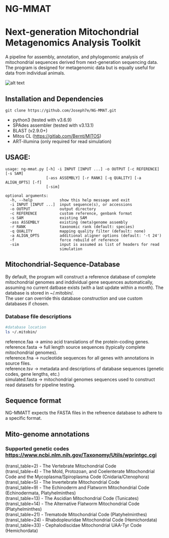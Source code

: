 # NG-MMAT
# Next-generation Mitochondrial Metagenomics Analysis Toolkit
A pipeline for assembly, annotation, and phylogenomic analysis of mitochondrial sequences derived from next-generation sequencing data.  
The program is designed for metagenomic data but is equally useful for data from individual animals.  

![alt text](https://github.com/joseph7e/NG-MMAT/blob/main/img/diagram-NGMMAT.png?raw=true)

## Installation and Dependencies

```
git clone https://github.com/Joseph7e/NG-MMAT.git
```


* python3 (tested with v3.6.9)  
* SPAdes assembler (tested with v3.13.1)
* BLAST (v2.9.0+)
* Mitos CL (https://gitlab.com/Bernt/MITOS)
* ART-illumina (only required for read simulation)


## USAGE:

```
usage: ng-mmat.py [-h] -i INPUT [INPUT ...] -o OUTPUT [-c REFERENCE] [-s SAM]
                  [-ass ASSEMBLY] [-r RANK] [-q QUALITY] [-a ALIGN_OPTS] [-f]
                  [-sim]

optional arguments:
  -h, --help            show this help message and exit
  -i INPUT [INPUT ...]  input sequence(s), or accessions
  -o OUTPUT             output directory
  -c REFERENCE          custom reference, genbank format
  -s SAM                existing SAM
  -ass ASSEMBLY         existing (meta)genome assembly
  -r RANK               taxonomic rank (default: species)
  -q QUALITY            mapping quality filter (default: none)
  -a ALIGN_OPTS         additional aligner options (default: '-t 24')
  -f                    force rebuild of reference
  -sim                  input is assumed as list of headers for read
                        simulation

```

## Mitochondrial-Sequence-Database
By default, the program will construct a reference database of complete mitochondrial genomes and inddividual gene sequences automatically, assuming no current datbase exists (with a last update within a month). The database is stored in ~/.mitobin/.  
The user can override this database construction and use custom databases if chosen.


### Database file descriptions
```bash
#database location
ls ~/.mitobin/
```
reference.faa -> amino acid translations of the protein-coding genes.  
reference.fasta -> full length source sequences (typically complete mitochondrial genomes).  
reference.fna -> nucleotide sequences for all genes with annotations in source files.  
reference.tsv -> metadata and descriptions of database sequences (genetic codes, gene lengths, etc.)  
simulated.fasta -> mitochondrial genomes sequences used to construct read datasets for pipeline testing.  


## Sequence format
NG-MMATT expects the FASTA files in the refreence database to adhere to a specific format.


## Mito-genome annotations

### Supported genetic codes https://www.ncbi.nlm.nih.gov/Taxonomy/Utils/wprintgc.cgi
(transl_table=2) - The Vertebrate Mitochondrial Code  
(transl_table=4) - The Mold, Protozoan, and Coelenterate Mitochondrial Code and the Mycoplasma/Spiroplasma Code (Cnidaria/Ctenophora)  
(transl_table=5) - The Invertebrate Mitochondrial Code  
(transl_table=9) - The Echinoderm and Flatworm Mitochondrial Code (Echinodermata, Platyhelminthes)  
(transl_table=13) - The Ascidian Mitochondrial Code (Tunicates)  
(transl_table=14) - The Alternative Flatworm Mitochondrial Code (Platyhelminthes)  
(transl_table=21) - Trematode Mitochondrial Code (Platyhelminthes)    
(transl_table=24) - Rhabdopleuridae Mitochondrial Code (Hemichordata)  
(transl_table=33) - Cephalodiscidae Mitochondrial UAA-Tyr Code (Hemichordata)  
  
